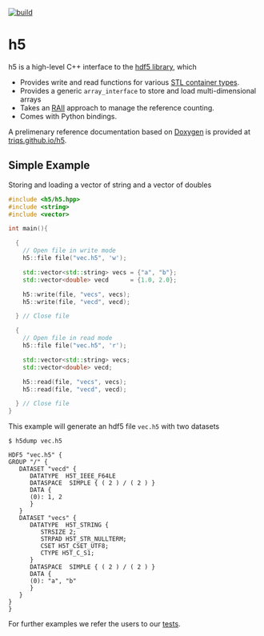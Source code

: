[![build](https://github.com/TRIQS/h5/workflows/build/badge.svg?branch=unstable)](https://github.com/TRIQS/h5/actions?query=workflow%3Abuild)

# h5

h5 is a high-level C++ interface to the [hdf5 library](https://www.hdfgroup.org/solutions/hdf5/), which
* Provides write and read functions for various [STL container types](https://en.cppreference.com/w/cpp/container).
* Provides a generic `array_interface` to store and load multi-dimensional arrays
* Takes an [RAII](https://en.wikipedia.org/wiki/Resource_acquisition_is_initialization) approach to manage the reference counting.
* Comes with Python bindings.

A prelimenary reference documentation based on [Doxygen](https://www.doxygen.nl) is provided at [triqs.github.io/h5](https://triqs.github.io/h5/latest/).

## Simple Example

Storing and loading a vector of string and a vector of doubles

```c++
#include <h5/h5.hpp>
#include <string>
#include <vector>

int main(){

  {
    // Open file in write mode
    h5::file file("vec.h5", 'w');

    std::vector<std::string> vecs = {"a", "b"};
    std::vector<double> vecd      = {1.0, 2.0};

    h5::write(file, "vecs", vecs);
    h5::write(file, "vecd", vecd);

  } // Close file

  {
    // Open file in read mode
    h5::file file("vec.h5", 'r');

    std::vector<std::string> vecs;
    std::vector<double> vecd;

    h5::read(file, "vecs", vecs);
    h5::read(file, "vecd", vecd);

  } // Close file
}
```

This example will generate an hdf5 file `vec.h5` with two datasets

```
$ h5dump vec.h5

HDF5 "vec.h5" {
GROUP "/" {
   DATASET "vecd" {
      DATATYPE  H5T_IEEE_F64LE
      DATASPACE  SIMPLE { ( 2 ) / ( 2 ) }
      DATA {
      (0): 1, 2
      }
   }
   DATASET "vecs" {
      DATATYPE  H5T_STRING {
         STRSIZE 2;
         STRPAD H5T_STR_NULLTERM;
         CSET H5T_CSET_UTF8;
         CTYPE H5T_C_S1;
      }
      DATASPACE  SIMPLE { ( 2 ) / ( 2 ) }
      DATA {
      (0): "a", "b"
      }
   }
}
}
```

For further examples we refer the users to our [tests](https://github.com/TRIQS/h5/tree/unstable/test/c++).
